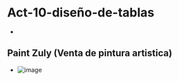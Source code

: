# Act-10-diseño-de-tablas
-
## Paint Zuly (Venta de pintura artistica)
- ![image](https://github.com/user-attachments/assets/9a93d84f-6c80-4b21-b039-ff357129400f)
